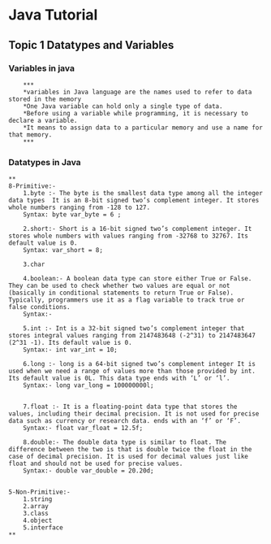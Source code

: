# Java Tutorial
## Topic 1 Datatypes and Variables

### Variables in java
        ***
        *variables in Java language are the names used to refer to data stored in the memory
        *One Java variable can hold only a single type of data.
        *Before using a variable while programming, it is necessary to declare a variable.
        *It means to assign data to a particular memory and use a name for that memory.
        ***


### Datatypes in Java
    ** 
    8-Primitive:-
        1.byte :- The byte is the smallest data type among all the integer data types  It is an 8-bit signed two’s complement integer. It stores whole numbers ranging from -128 to 127.
        Syntax: byte var_byte = 6 ;

        2.short:- Short is a 16-bit signed two’s complement integer. It stores whole numbers with values ranging from -32768 to 32767. Its default value is 0.
        Syntax: var_short = 8;

        3.char

        4.boolean:- A boolean data type can store either True or False. They can be used to check whether two values are equal or not (basically in conditional statements to return True or False). Typically, programmers use it as a flag variable to track true or false conditions.
        Syntax:- 

        5.int :- Int is a 32-bit signed two’s complement integer that stores integral values ranging from 2147483648 (-2^31) to 2147483647 (2^31 -1). Its default value is 0.
        Syntax:- int var_int = 10;

        6.long :- long is a 64-bit signed two’s complement integer It is used when we need a range of values more than those provided by int. Its default value is 0L. This data type ends with ‘L’ or ‘l’.
        Syntax:- long var_long = 100000000l;


        7.float :- It is a floating-point data type that stores the values, including their decimal precision. It is not used for precise data such as currency or research data. ends with an ‘f’ or ‘F’.
        Syntax:- float var_float = 12.5f;

        8.double:- The double data type is similar to float. The difference between the two is that is double twice the float in the case of decimal precision. It is used for decimal values just like float and should not be used for precise values.
        Syntax:- double var_double = 20.20d;


    5-Non-Primitive:-
        1.string
        2.array
        3.class
        4.object
        5.interface
    **

